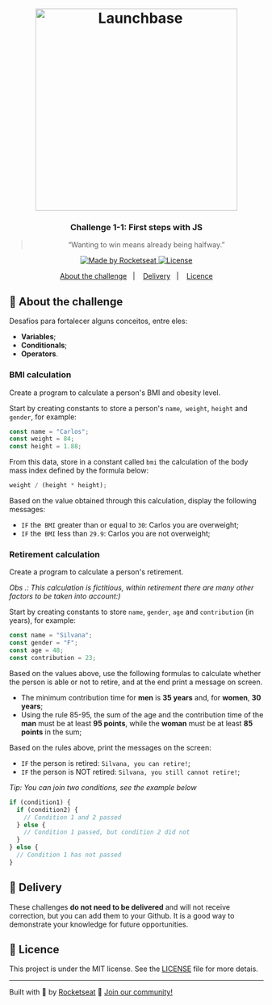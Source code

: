 <h1 align="center">
    <img alt="Launchbase" src="https://storage.googleapis.com/golden-wind/bootcamp-launchbase/logo.png" width="400px" />
</h1>

<h3 align="center">
  Challenge 1-1: First steps with JS
</h3>

<blockquote align="center">“Wanting to win means already being halfway.”</blockquote>

<p align="center">

  <a href="https://rocketseat.com.br">
    <img alt="Made by Rocketseat" src="https://img.shields.io/badge/made%20by-Rocketseat-%23F8952D">
  </a>

  <a href="LICENSE" >
    <img alt="License" src="https://img.shields.io/badge/license-MIT-%23F8952D">
  </a>

</p>

<p align="center">
  <a href="#rocket-sobre-o-desafio">About the challenge</a>&nbsp;&nbsp;&nbsp;|&nbsp;&nbsp;&nbsp;
  <a href="#calendar-entrega">Delivery</a>&nbsp;&nbsp;&nbsp;|&nbsp;&nbsp;&nbsp;
  <a href="#memo-licença">Licence</a>
</p>

## :rocket: About the challenge

Desafios para fortalecer alguns conceitos, entre eles:

- **Variables**;
- **Conditionals**;
- **Operators**.

### BMI calculation

Create a program to calculate a person's BMI and obesity level.

Start by creating constants to store a person's `name`,` weight`, `height` and `gender`, for example:

```js
const name = "Carlos";
const weight = 84;
const height = 1.88;
```

From this data, store in a constant called `bmi` the calculation of the body mass index defined by the formula below:

```js
weight / (height * height);
```

Based on the value obtained through this calculation, display the following messages:

- `IF` the` BMI` greater than or equal to `30`: Carlos you are overweight;
- `IF` the` BMI` less than `29.9`: Carlos you are not overweight;


### Retirement calculation

Create a program to calculate a person's retirement.

_Obs .: This calculation is fictitious, within retirement there are many other factors to be taken into account:)_

Start by creating constants to store `name`, `gender`, `age` and `contribution` (in years), for example:

```js
const name = "Silvana";
const gender = "F";
const age = 48;
const contribution = 23;
```

Based on the values ​​above, use the following formulas to calculate whether the person is able or not to retire, and at the end print a message on screen.

- The minimum contribution time for **men** is **35 years** and, for **women**, **30 years**;
- Using the rule 85-95, the sum of the age and the contribution time of the **man** must be at least **95 points**, while the **woman** must be at least **85 points** in the sum;

Based on the rules above, print the messages on the screen:

- `IF` the person is retired: `Silvana, you can retire!`;
- `IF` the person is NOT retired: `Silvana, you still cannot retire!`;


_Tip: You can join two conditions, see the example below_

```js
if (condition1) {
  if (condition2) {
    // Condition 1 and 2 passed
  } else {
    // Condition 1 passed, but condition 2 did not
  }
} else {
  // Condition 1 has not passed
}
```

## :calendar: Delivery

These challenges **do not need to be delivered** and will not receive correction, but you can add them to your Github. It is a good way to demonstrate your knowledge for future opportunities.

## :memo: Licence

This project is under the MIT license. See the [LICENSE](../LICENSE) file for more detais.

---

Built with :purple_heart: by [Rocketseat](https://rocketseat.com.br) :wave: [Join our community!](https://discordapp.com/invite/gCRAFhc)
